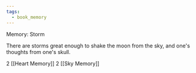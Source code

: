 ```yaml
---
tags:
  - book_memory
---
```

Memory: Storm

There are storms great enough to shake the moon from the sky, and one's thoughts from one's skull.

2 [[Heart Memory]]
2 [[Sky Memory]]